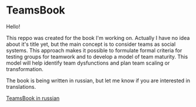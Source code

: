 # TeamsBook

Hello!

This reppo was created for the book I'm working on. Actually I have no idea about it's title yet, but the main concept is to consider teams as social systems. This approach makes it possible to formulate formal criteria for testing groups for teamwork and to develop a model of team maturity. This model will help identify team dysfunctions and plan team scaling or transformation.

The book is being written in russian, but let me know if you are interested in translations.

[TeamsBook in russian](book_ru/README.md)
